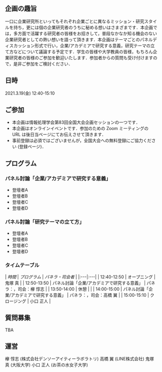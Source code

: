 ## 企画の趣旨
一口に企業研究所といってもそれぞれ企業ごとに異なるミッション・研究スタイルを持ち，更には個の企業研究者のうちに秘める想いはさまざまです．本企画では，多方面で活躍する研究者の皆様をお招きして，普段なかなか知る機会のない企業研究者としての熱い想いを語って頂きます．本企画はテーマごとのパネルディスカッション形式で行い，企業/アカデミアで研究する意義，研究テーマの立て方などについて議論する予定です．学生の皆様や大学教員の皆様，もちろん企業研究者の皆様のご参加を歓迎いたします．参加者からの質問も受け付けますので，是非ご参加をご検討ください．

## 日時
2021.3.19(金) 12:40-15:10

## ご参加
* 本企画は情報処理学会第83回全国大会企画セッションの一つです．
* 本企画はオンラインイベントです．参加のための Zoom ミーティングの URL は後日当ページにてお伝えさせて頂きます．
* 事前登録は必須ではございませんが，全国大会への無料登録にご協力ください (登録ページ)．

## プログラム
### パネル討論「企業/アカデミアで研究する意義」
* 登壇者A
* 登壇者B
* 登壇者C
* 登壇者D

### パネル討論「研究テーマの立て方」
* 登壇者A
* 登壇者B
* 登壇者C
* 登壇者D

### タイムテーブル

| *時間* | *プログラム* | *パネラ・司会者* |
|:---|:---|
| 12:40-12:50 | オープニング | 鬼塚 真 |
| 12:50-13:50 | パネル討論「企業/アカデミアで研究する意義」 | パネラ：，司会：欅 惇志 |
| 13:50-14:00 | 休憩 |  |
| 14:00-15:00 | パネル討論「企業/アカデミアで研究する意義」 | パネラ：，司会：高橋 翼 |
| 15:00-15:10 | クロージング | 小口 正人 |

## 質問募集
TBA

## 運営
欅 惇志 (株式会社デンソーアイティーラボラトリ)
高橋 翼 (LINE株式会社)
鬼塚 真 (大阪大学)
小口 正人 (お茶の水女子大学)
